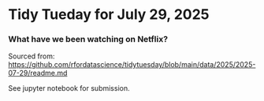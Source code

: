 # Tidy Tueday for July 29, 2025
### What have we been watching on Netflix?
Sourced from: https://github.com/rfordatascience/tidytuesday/blob/main/data/2025/2025-07-29/readme.md

See jupyter notebook for submission.
